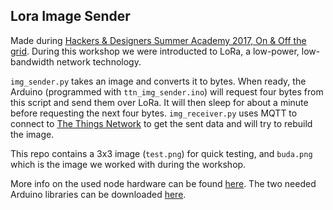 ## Lora Image Sender ##
Made during [Hackers & Designers Summer Academy 2017, On & Off the grid](https://hackersanddesigners.nl/s/Summer_Academy_2017). During this workshop we were introducted to LoRa, a low-power, low-bandwidth network technology.

`img_sender.py` takes an image and converts it to bytes. When ready, the Arduino (programmed with `ttn_img_sender.ino`) will request four bytes from this script and send them over LoRa. It will then sleep for about a minute before requesting the next four bytes.
`img_receiver.py` uses MQTT to connect to [The Things Network](https://www.thethingsnetwork.org/) to get the sent data and will try to rebuild the image.

This repo contains a 3x3 image (`test.png`) for quick testing, and `buda.png` which is the image we worked with during the workshop.

More info on the used node hardware can be found [here](https://www.thethingsnetwork.org/labs/story/creating-a-ttn-node). The two needed Arduino libraries can be downloaded [here](https://www.thethingsnetwork.org/labs/story/creating-a-ttn-node).
